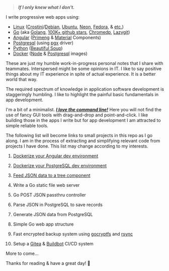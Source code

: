 > ***If I only knew what I don't.***

I write progressive web apps using:
- [Linux](https://www.linuxfoundation.org/) ([Crostini](https://chromeos.dev/en/linux)/[Debian](https://www.debian.org/intro/why_debian), [Ubuntu](https://ubuntu.com/desktop/features), [Neon](https://neon.kde.org/), [Fedora](https://getfedora.org/en/), & [etc.](https://www.linux.com/what-is-linux/))
- [Go](https://go.dev/) (aka [Golang](https://github.com/golang/go/wiki/GoUsers#united-states), [100K+ github stars](https://github.com/golang/go), [Chromedp](https://github.com/chromedp/chromedp), [Lazygit](https://github.com/jesseduffield/lazygit))
- [Angular](https://angular.io/) ([Primeng](https://www.primefaces.org/primeng/setup) & [Material](https://material.angular.io/components/categories) Components)
- [Postgresql](https://www.postgresql.org/) (using [pgx](https://github.com/jackc/pgx) driver)
- [Python](https://www.python.org/) ([Beautiful Soup](https://www.crummy.com/software/BeautifulSoup/))
- [Docker](https://www.docker.com/) ([Node](https://hub.docker.com/_/node) & [Postgresql](https://hub.docker.com/_/postgres) images)

These are just my humble work-in-progress personal notes that I share with teammates. Interspersed might be some opinions in IT. I like to say positive things about my IT experience in spite of actual experience. It is a better world that way.

The required spectrum of knowledge in application software development is staggeringly humbling. I like to highlight the painful basic fundamentals in app development.

I'm a bit of a minimalist.  <ins>***I love the command line!***</ins>  Here you will not find the use of fancy GUI tools with drag-and-drop and point-and-click. I like building those in the apps I write but for app development I am attracted to simple reliable tools.

The following list will become links to small projects in this repo as I go along. I am in the process of extracting and simplifying relevant code from projects I have done. This list may change according to my interests.

1. [Dockerize your Angular dev environment](https://github.com/cydriclopez/docker-ng-dev)
2. [Dockerize your PostgreSQL dev environment](https://github.com/cydriclopez/docker-pg-dev)

3. [Feed JSON data to a tree component](https://github.com/cydriclopez/treemodule-json)
4. Write a Go static file web server

5. Go POST JSON passthru controller
6. Parse JSON in PostgreSQL to save records

7. Generate JSON data from PostgreSQL
8. Simple Go web app structure

9. Fast encrypted backup system using [gocryptfs](https://nuetzlich.net/gocryptfs/) and [rsync](https://rsync.samba.org/)
10. Setup a [Gitea](https://gitea.io/en-us/) & [Buildbot](https://www.buildbot.net/) CI/CD system

More to come...

Thanks for reading & have a great day! 🙂
